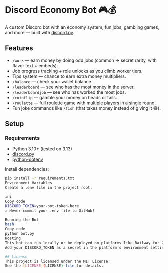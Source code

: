 # Discord Economy Bot 🎮💰

A custom Discord bot with an economy system, fun jobs, gambling games, and more — built with [discord.py](https://discordpy.readthedocs.io).

## Features
- `/work` — earn money by doing odd jobs (common → secret rarity, with flavor text + embeds).
- Job progress tracking + role unlocks as you climb worker tiers.
- Tips system — chance to earn extra money multipliers.
- `/balance` — check your wallet balance.
- `/leaderboard` — see who has the most money in the server.
- `/leaderboardjob` — see who has worked the most jobs.
- `/coinflip` — gamble your money on heads or tails.
- `/roulette` — full roulette game with multiple players in a single round.
- Fun joke commands like `/fish` (that takes money instead of giving it 😅).

## Setup

### Requirements
- Python 3.10+ (tested on 3.13)
- [discord.py](https://pypi.org/project/discord.py/)
- [python-dotenv](https://pypi.org/project/python-dotenv/)

Install dependencies:
```bash
pip install -r requirements.txt
Environment Variables
Create a .env file in the project root:

ini
Copy code
DISCORD_TOKEN=your-bot-token-here
⚠️ Never commit your .env file to GitHub!

Running the Bot
bash
Copy code
python bot.py
Hosting
This bot can run locally or be deployed on platforms like Railway for 24/7 uptime.
Add your DISCORD_TOKEN as a secret in the platform’s environment settings.

## License
This project is licensed under the MIT License.  
See the [LICENSE](LICENSE) file for details.
